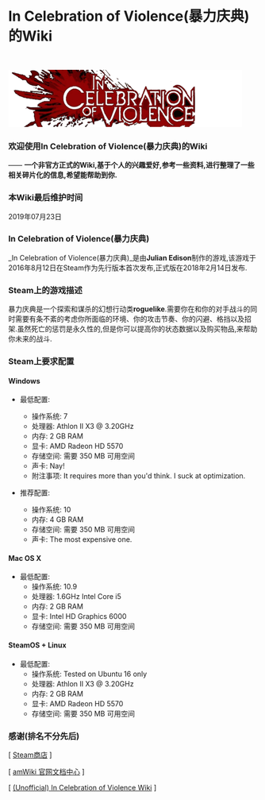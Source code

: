 # In Celebration of Violence(暴力庆典)的Wiki

<br>

![欢迎使用In Celebration of Violence(暴力庆典)的Wiki](amWiki/images/logo.png "欢迎使用In Celebration of Violence(暴力庆典)的Wiki")  

### 欢迎使用In Celebration of Violence(暴力庆典)的Wiki
—— **一个非官方正式的Wiki,基于个人的兴趣爱好,参考一些资料,进行整理了一些相关碎片化的信息,希望能帮助到你.**  

### 本Wiki最后维护时间

2019年07月23日

### In Celebration of Violence(暴力庆典)

_In Celebration of Violence(暴力庆典)_是由**Julian Edison**制作的游戏,该游戏于2016年8月12日在Steam作为先行版本首次发布,正式版在2018年2月14日发布.

### Steam上的游戏描述

暴力庆典是一个探索和谋杀的幻想行动类**roguelike**.需要你在和你的对手战斗的同时需要有条不紊的考虑你所面临的环境、你的攻击节奏、你的闪避、格挡以及招架.虽然死亡的惩罚是永久性的,但是你可以提高你的状态数据以及购买物品,来帮助你未来的战斗.

### Steam上要求配置

#### Windows
- 最低配置:
    - 操作系统: 7
    - 处理器: Athlon II X3 @ 3.20GHz
    - 内存: 2 GB RAM
    - 显卡: AMD Radeon HD 5570
    - 存储空间: 需要 350 MB 可用空间
    - 声卡: Nay!
    - 附注事项: It requires more than you'd think. I suck at optimization.

- 推荐配置:
    - 操作系统: 10
    - 内存: 4 GB RAM
    - 存储空间: 需要 350 MB 可用空间
    - 声卡: The most expensive one.

#### Mac OS X

- 最低配置:
    - 操作系统: 10.9
    - 处理器: 1.6GHz Intel Core i5
    - 内存: 2 GB RAM
    - 显卡: Intel HD Graphics 6000
    - 存储空间: 需要 350 MB 可用空间

#### SteamOS + Linux

- 最低配置:
    - 操作系统: Tested on Ubuntu 16 only
    - 处理器: Athlon II X3 @ 3.20GHz
    - 内存: 2 GB RAM
    - 显卡: AMD Radeon HD 5570
    - 存储空间: 需要 350 MB 可用空间


### 感谢(排名不分先后)

[ [Steam商店](https://store.steampowered.com/app/509570/In_Celebration_of_Violence/) ]

[ [amWiki 官网文档中心](https://amwiki.org/doc/) ]

[ [(Unofficial) In Celebration of Violence Wiki](https://unofficial-in-celebration-of-violence.fandom.com/wiki/%28Unofficial%29_In_Celebration_of_Violence_Wiki) ]